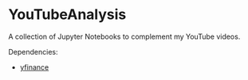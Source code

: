 # YouTubeAnalysis

A collection of Jupyter Notebooks to complement my YouTube videos.

Dependencies:
* [yfinance](https://pypi.org/project/yfinance/)
